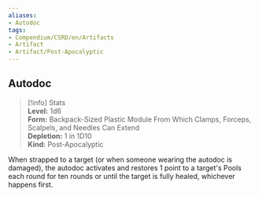 ```yaml
---
aliases:
- Autodoc
tags:
- Compendium/CSRD/en/Artifacts
- Artifact
- Artifact/Post-Apocalyptic
---
```


  
## Autodoc  
>[!info] Stats  
> **Level:** 1d6  
> **Form:** Backpack-Sized Plastic Module From Which Clamps, Forceps, Scalpels, and Needles Can Extend  
> **Depletion:** 1 in 1D10  
> **Kind:** Post-Apocalyptic
  
When strapped to a target (or when someone wearing the autodoc is damaged), the autodoc activates and restores 1 point to a target's Pools each round for ten rounds or until the target is fully healed, whichever happens first.